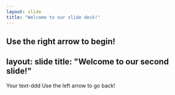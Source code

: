 ```yaml
---
layout: slide
title: "Welcome to our slide deck!"
---
```


Use the right arrow to begin!
---
layout: slide
title: "Welcome to our second slide!"
---
Your text-ddd
Use the left arrow to go back!
